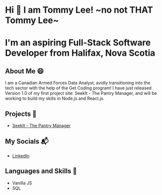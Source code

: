 # Hi 👋 I am Tommy Lee! ~no not THAT Tommy Lee~ 

# I'm an aspiring Full-Stack Software Developer from Halifax, Nova Scotia

## About Me :smile:

I am a Canadian Armed Forces Data Analyst, avidly transitioning into the tech sector with the help of the Get Coding program! I have just released Version 1.0 of my first project site: SeekIt - The Pantry Manager, and will be working to build my skills in Node.js and React.js.

## Projects :muscle:

- [SeekIt - The Pantry Manager](https://mottlly.github.io/SeekitStart/)

## My Socials :mailbox_with_mail:

- [LinkedIn](https://www.linkedin.com/in/tommy-lee-7099b0294/)

## Languages and Skills :wrench:

- Vanilla JS
- SQL
